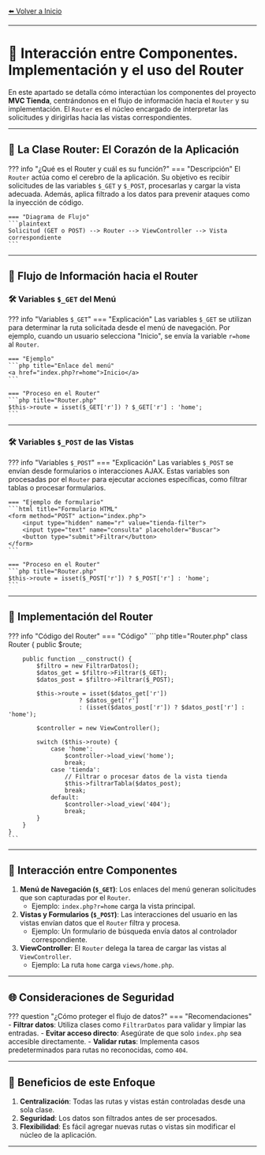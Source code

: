 [⬅️ Volver a Inicio](index.md#documentación-del-proyecto-mvc-tienda) <!-- Enlace de regreso -->

---

# 🔀 Interacción entre Componentes. Implementación y el uso del Router

En este apartado se detalla cómo interactúan los componentes del proyecto **MVC Tienda**, centrándonos en el flujo de información hacia el `Router` y su implementación. El `Router` es el núcleo encargado de interpretar las solicitudes y dirigirlas hacia las vistas correspondientes.

---

## 📌 La Clase Router: El Corazón de la Aplicación

??? info "¿Qué es el Router y cuál es su función?"
    === "Descripción"
    El `Router` actúa como el cerebro de la aplicación. Su objetivo es recibir solicitudes de las variables `$_GET` y `$_POST`, procesarlas y cargar la vista adecuada. Además, aplica filtrado a los datos para prevenir ataques como la inyección de código.

    === "Diagrama de Flujo"
    ```plaintext
    Solicitud (GET o POST) --> Router --> ViewController --> Vista correspondiente
    ```

---

## 🌟 Flujo de Información hacia el Router

### 🛠️ Variables `$_GET` del Menú

??? info "Variables `$_GET`"
    === "Explicación"
    Las variables `$_GET` se utilizan para determinar la ruta solicitada desde el menú de navegación. Por ejemplo, cuando un usuario selecciona "Inicio", se envía la variable `r=home` al `Router`.

    === "Ejemplo"
    ```php title="Enlace del menú"
    <a href="index.php?r=home">Inicio</a>
    ```

    === "Proceso en el Router"
    ```php title="Router.php"
    $this->route = isset($_GET['r']) ? $_GET['r'] : 'home';
    ```

---

### 🛠️ Variables `$_POST` de las Vistas

??? info "Variables `$_POST`"
    === "Explicación"
    Las variables `$_POST` se envían desde formularios o interacciones AJAX. Estas variables son procesadas por el `Router` para ejecutar acciones específicas, como filtrar tablas o procesar formularios.

    === "Ejemplo de formulario"
    ```html title="Formulario HTML"
    <form method="POST" action="index.php">
        <input type="hidden" name="r" value="tienda-filter">
        <input type="text" name="consulta" placeholder="Buscar">
        <button type="submit">Filtrar</button>
    </form>
    ```

    === "Proceso en el Router"
    ```php title="Router.php"
    $this->route = isset($_POST['r']) ? $_POST['r'] : 'home';
    ```

---

## 🔧 Implementación del Router

??? info "Código del Router"
    === "Código"
    ```php title="Router.php"
    class Router {
        public $route;

        public function __construct() {
            $filtro = new FiltrarDatos();
            $datos_get = $filtro->Filtrar($_GET);
            $datos_post = $filtro->Filtrar($_POST);

            $this->route = isset($datos_get['r']) 
                        ? $datos_get['r'] 
                        : (isset($datos_post['r']) ? $datos_post['r'] : 'home');

            $controller = new ViewController();

            switch ($this->route) {
                case 'home':
                    $controller->load_view('home');
                    break;
                case 'tienda':
                    // Filtrar o procesar datos de la vista tienda
                    $this->filtrarTabla($datos_post);
                    break;
                default:
                    $controller->load_view('404');
                    break;
            }
        }
    }
    ```

---

## 🧩 Interacción entre Componentes

1. **Menú de Navegación (`$_GET`)**: Los enlaces del menú generan solicitudes que son capturadas por el `Router`.
    - Ejemplo: `index.php?r=home` carga la vista principal.
2. **Vistas y Formularios (`$_POST`)**: Las interacciones del usuario en las vistas envían datos que el `Router` filtra y procesa.
    - Ejemplo: Un formulario de búsqueda envía datos al controlador correspondiente.
3. **ViewController**: El `Router` delega la tarea de cargar las vistas al `ViewController`.
    - Ejemplo: La ruta `home` carga `views/home.php`.

---

## 🌐 Consideraciones de Seguridad

??? question "¿Cómo proteger el flujo de datos?"
    === "Recomendaciones"
    - **Filtrar datos**: Utiliza clases como `FiltrarDatos` para validar y limpiar las entradas.
    - **Evitar acceso directo**: Asegúrate de que solo `index.php` sea accesible directamente.
    - **Validar rutas**: Implementa casos predeterminados para rutas no reconocidas, como `404`.

---

## 🌟 Beneficios de este Enfoque

1. **Centralización**: Todas las rutas y vistas están controladas desde una sola clase.
2. **Seguridad**: Los datos son filtrados antes de ser procesados.
3. **Flexibilidad**: Es fácil agregar nuevas rutas o vistas sin modificar el núcleo de la aplicación.

---
